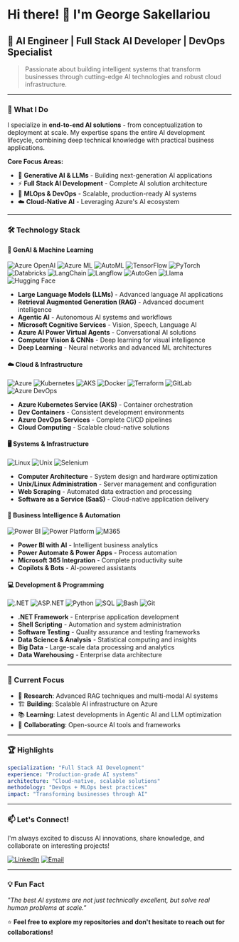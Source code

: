 # Hi there! 👋 I'm George Sakellariou

## 🤖 AI Engineer | Full Stack AI Developer | DevOps Specialist

> Passionate about building intelligent systems that transform businesses through cutting-edge AI technologies and robust cloud infrastructure.

---

### 🚀 What I Do

I specialize in **end-to-end AI solutions** - from conceptualization to deployment at scale. My expertise spans the entire AI development lifecycle, combining deep technical knowledge with practical business applications.

**Core Focus Areas:**
- 🧠 **Generative AI & LLMs** - Building next-generation AI applications
- ⚡ **Full Stack AI Development** - Complete AI solution architecture 
- 🔄 **MLOps & DevOps** - Scalable, production-ready AI systems
- ☁️ **Cloud-Native AI** - Leveraging Azure's AI ecosystem

---

### 🛠️ Technology Stack

#### **🤖 GenAI & Machine Learning**
![Azure OpenAI](https://img.shields.io/badge/Azure%20OpenAI-0078D4?style=flat-square&logo=microsoft&logoColor=white)
![Azure ML](https://img.shields.io/badge/Azure%20ML-0078D4?style=flat-square&logo=microsoft&logoColor=white)
![AutoML](https://img.shields.io/badge/AutoML-4285F4?style=flat-square&logo=google&logoColor=white)
![TensorFlow](https://img.shields.io/badge/TensorFlow-FF6F00?style=flat-square&logo=tensorflow&logoColor=white)
![PyTorch](https://img.shields.io/badge/PyTorch-EE4C2C?style=flat-square&logo=pytorch&logoColor=white)
![Databricks](https://img.shields.io/badge/Azure%20Databricks-FF3621?style=flat-square&logo=databricks&logoColor=white)
![LangChain](https://img.shields.io/badge/LangChain-1C3C3C?style=flat-square&logo=chainlink&logoColor=white)
![Langflow](https://img.shields.io/badge/Langflow-4A90E2?style=flat-square&logo=workflow&logoColor=white)
![AutoGen](https://img.shields.io/badge/AutoGen-00BCF2?style=flat-square&logo=microsoft&logoColor=white)
![Llama](https://img.shields.io/badge/Llama-4267B2?style=flat-square&logo=meta&logoColor=white)
![Hugging Face](https://img.shields.io/badge/Hugging%20Face-FFD21E?style=flat-square&logo=huggingface&logoColor=black)

- **Large Language Models (LLMs)** - Advanced language AI applications
- **Retrieval Augmented Generation (RAG)** - Advanced document intelligence
- **Agentic AI** - Autonomous AI systems and workflows  
- **Microsoft Cognitive Services** - Vision, Speech, Language AI
- **Azure AI Power Virtual Agents** - Conversational AI solutions
- **Computer Vision & CNNs** - Deep learning for visual intelligence
- **Deep Learning** - Neural networks and advanced ML architectures

#### **☁️ Cloud & Infrastructure**
![Azure](https://img.shields.io/badge/Microsoft%20Azure-0078D4?style=flat-square&logo=microsoft-azure&logoColor=white)
![Kubernetes](https://img.shields.io/badge/Kubernetes-326CE5?style=flat-square&logo=kubernetes&logoColor=white)
![AKS](https://img.shields.io/badge/AKS-326CE5?style=flat-square&logo=kubernetes&logoColor=white)
![Docker](https://img.shields.io/badge/Docker-2496ED?style=flat-square&logo=docker&logoColor=white)
![Terraform](https://img.shields.io/badge/Terraform-623CE4?style=flat-square&logo=terraform&logoColor=white)
![GitLab](https://img.shields.io/badge/GitLab-FC6D26?style=flat-square&logo=gitlab&logoColor=white)
![Azure DevOps](https://img.shields.io/badge/Azure%20DevOps-0078D7?style=flat-square&logo=azure-devops&logoColor=white)

- **Azure Kubernetes Service (AKS)** - Container orchestration
- **Dev Containers** - Consistent development environments
- **Azure DevOps Services** - Complete CI/CD pipelines
- **Cloud Computing** - Scalable cloud-native solutions

#### **🖥️ Systems & Infrastructure**
![Linux](https://img.shields.io/badge/Linux-FCC624?style=flat-square&logo=linux&logoColor=black)
![Unix](https://img.shields.io/badge/Unix-000000?style=flat-square&logo=unix&logoColor=white)
![Selenium](https://img.shields.io/badge/Selenium-43B02A?style=flat-square&logo=selenium&logoColor=white)

- **Computer Architecture** - System design and hardware optimization
- **Unix/Linux Administration** - Server management and configuration
- **Web Scraping** - Automated data extraction and processing
- **Software as a Service (SaaS)** - Cloud-native application delivery

#### **💼 Business Intelligence & Automation**
![Power BI](https://img.shields.io/badge/Power%20BI-F2C811?style=flat-square&logo=power-bi&logoColor=black)
![Power Platform](https://img.shields.io/badge/Power%20Platform-742774?style=flat-square&logo=microsoft&logoColor=white)
![M365](https://img.shields.io/badge/Microsoft%20365-0078D4?style=flat-square&logo=microsoft&logoColor=white)

- **Power BI with AI** - Intelligent business analytics
- **Power Automate & Power Apps** - Process automation
- **Microsoft 365 Integration** - Complete productivity suite
- **Copilots & Bots** - AI-powered assistants

#### **💻 Development & Programming**
![.NET](https://img.shields.io/badge/.NET-512BD4?style=flat-square&logo=dotnet&logoColor=white)
![ASP.NET](https://img.shields.io/badge/ASP.NET-512BD4?style=flat-square&logo=dotnet&logoColor=white)
![Python](https://img.shields.io/badge/Python-3776AB?style=flat-square&logo=python&logoColor=white)
![SQL](https://img.shields.io/badge/SQL-4479A1?style=flat-square&logo=postgresql&logoColor=white)
![Bash](https://img.shields.io/badge/Bash-4EAA25?style=flat-square&logo=gnu-bash&logoColor=white)
![Git](https://img.shields.io/badge/Git-F05032?style=flat-square&logo=git&logoColor=white)

- **.NET Framework** - Enterprise application development
- **Shell Scripting** - Automation and system administration
- **Software Testing** - Quality assurance and testing frameworks
- **Data Science & Analysis** - Statistical computing and insights
- **Big Data** - Large-scale data processing and analytics
- **Data Warehousing** - Enterprise data architecture

---

### 🎯 Current Focus

- 🔬 **Research**: Advanced RAG techniques and multi-modal AI systems
- 🏗️ **Building**: Scalable AI infrastructure on Azure
- 📚 **Learning**: Latest developments in Agentic AI and LLM optimization
- 🤝 **Collaborating**: Open-source AI tools and frameworks

---

### 🏆 Highlights

```yaml
specialization: "Full Stack AI Development"
experience: "Production-grade AI systems"
architecture: "Cloud-native, scalable solutions"
methodology: "DevOps + MLOps best practices"
impact: "Transforming businesses through AI"
```

---

### 📫 Let's Connect!

I'm always excited to discuss AI innovations, share knowledge, and collaborate on interesting projects!

[![LinkedIn](https://img.shields.io/badge/LinkedIn-0077B5?style=for-the-badge&logo=linkedin&logoColor=white)](https://www.linkedin.com/in/george-sakellariou-23m11n13)
[![Email](https://img.shields.io/badge/Email-D14836?style=for-the-badge&logo=gmail&logoColor=white)](mailto:gsakel25@gmail.com)

---

### 💡 Fun Fact
*"The best AI systems are not just technically excellent, but solve real human problems at scale."*

⭐ **Feel free to explore my repositories and don't hesitate to reach out for collaborations!**
